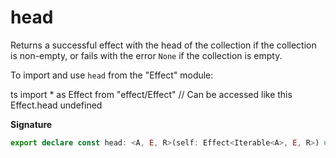 # head

Returns a successful effect with the head of the collection if the collection
is non-empty, or fails with the error `None` if the collection is empty.

To import and use `head` from the "Effect" module:

ts
import \* as Effect from "effect/Effect"
// Can be accessed like this
Effect.head
undefined

**Signature**

```ts
export declare const head: <A, E, R>(self: Effect<Iterable<A>, E, R>) => Effect<A, Cause.NoSuchElementException | E, R>
```
